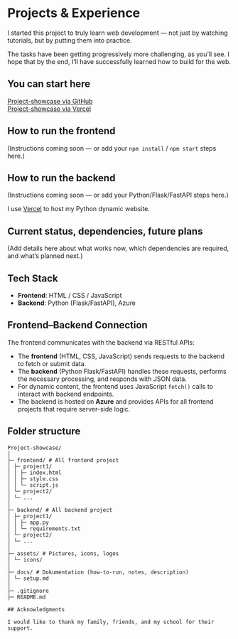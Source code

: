 # Projects & Experience

I started this project to truly learn web development — not just by watching tutorials, but by putting them into practice.

The tasks have been getting progressively more challenging, as you’ll see. I hope that by the end, I’ll have successfully learned how to build for the web.

## You can start here

[Project-showcase via GitHub](https://nagraggini.github.io/Project-showcase/index.htm)  
[Project-showcase via Vercel](https://project-showcase-nagraggini.vercel.app)

## How to run the frontend

(Instructions coming soon — or add your `npm install` / `npm start` steps here.)

## How to run the backend

(Instructions coming soon — or add your Python/Flask/FastAPI steps here.)

I use [Vercel](https://vercel.com) to host my Python dynamic website.

## Current status, dependencies, future plans

(Add details here about what works now, which dependencies are required, and what’s planned next.)

## Tech Stack

- **Frontend**: HTML / CSS / JavaScript
- **Backend**: Python (Flask/FastAPI), Azure

## Frontend–Backend Connection

The frontend communicates with the backend via RESTful APIs:

- The **frontend** (HTML, CSS, JavaScript) sends requests to the backend to fetch or submit data.
- The **backend** (Python Flask/FastAPI) handles these requests, performs the necessary processing, and responds with JSON data.
- For dynamic content, the frontend uses JavaScript `fetch()` calls to interact with backend endpoints.
- The backend is hosted on **Azure** and provides APIs for all frontend projects that require server-side logic.

## Folder structure

```plaintext
Project-showcase/
│
├─ frontend/ # All frontend project
│ ├─ project1/
│ │ ├─ index.html
│ │ ├─ style.css
│ │ └─ script.js
│ └─ project2/
│ └─ ...
│
├─ backend/ # All backend project
│ ├─ project1/
│ │ ├─ app.py
│ │ └─ requirements.txt
│ └─ project2/
│ └─ ...
│
├─ assets/ # Pictures, icons, logos
│ └─ icons/
│
├─ docs/ # Dokumentation (how-to-run, notes, description)
│ └─ setup.md
│
├─ .gitignore
├─ README.md

## Acknowledgments

I would like to thank my family, friends, and my school for their support.
```
